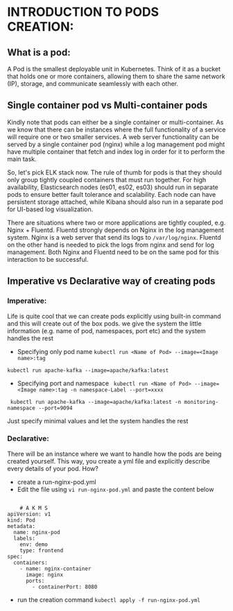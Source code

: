 # INTRODUCTION TO PODS CREATION:
## What is a pod:
A Pod is the smallest deployable unit in Kubernetes. Think of it as a bucket that holds one or more containers, allowing them to share the same network (IP), storage, and communicate seamlessly with each other. 


## Single container pod vs Multi-container pods
Kindly note that pods can either be a single container or multi-container. As we know that there can be instances where the full functionality of a service will require one or two smaller services. A web server functionality can be served by a single container pod (nginx) while a log management pod might have multiple container that fetch and index log in order for it to perform the main task.

So, let's pick ELK stack now. The rule of thumb for pods is that they should only group tightly coupled containers that must run together. For high availability, Elasticsearch nodes (es01, es02, es03) should run in separate pods to ensure better fault tolerance and scalability. Each node can have persistent storage attached, while Kibana should also run in a separate pod for UI-based log visualization.

There are situations where two or more applications are tightly coupled, e.g. Nginx + Fluentd. Fluentd strongly depends on Nginx in the log management system. Nginx is a web server that send its logs to `` /var/log/nginx ``. Fluentd on the other hand is needed to pick the logs from nginx and send for log management. Both Nginx and Fluentd need to be on the same pod for this interaction to be successful.

## Imperative vs Declarative way of creating pods
### Imperative: 
Life is quite cool that we can create pods explicitly using built-in command and this will create out of the box pods. we give the system the little information (e.g. name of pod, namespaces, port etc) and the system handles the rest

- Specifying only pod name
``` kubectl run <Name of Pod> --image=<Image name>:tag  ```  

``` kubectl run apache-kafka --image=apache/kafka:latest ```

- Specifying port and namespace
``` kubectl run <Name of Pod> --image=<Image name>:tag -n namespace-Label --port=xxxx```  

``` kubectl run apache-kafka --image=apache/kafka:latest -n monitoring-namespace --port=9094```

Just specify minimal values and let the system handles the rest

### Declarative: 
There will be an instance where we want to handle how the pods are being created yourself. This way, you create a yml file and explicitly describe every details of your pod.
How?

- create a run-nginx-pod.yml
- Edit the file using `` vi run-nginx-pod.yml `` and paste the content below
``` 

    # A K M S
apiVersion: v1
kind: Pod
metadata:
  name: nginx-pod
  labels:
    env: demo
    type: frontend
spec:
  containers:
    - name: nginx-container
      image: nginx
      ports:
        - containerPort: 8080

 ```
- run the creation command 
`` kubectl apply -f run-nginx-pod.yml ``

